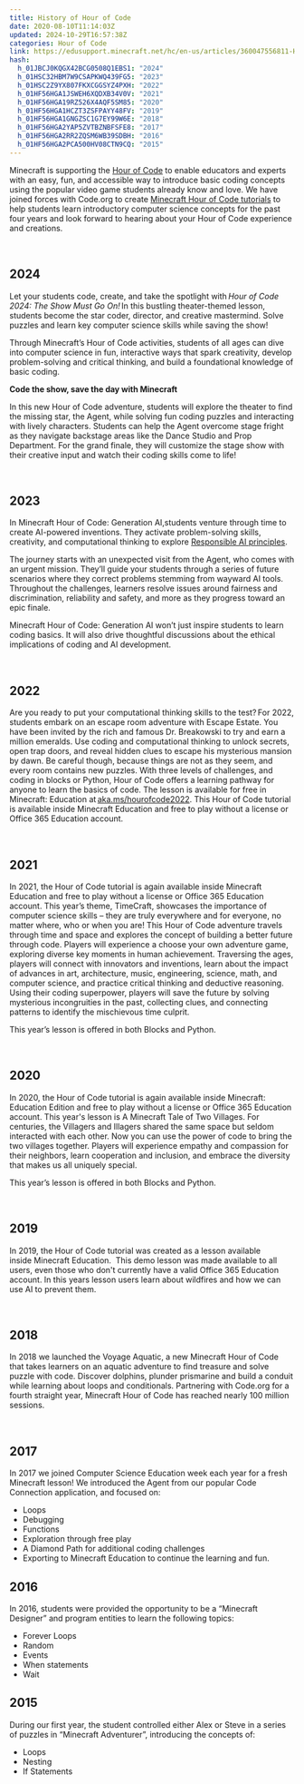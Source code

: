 ```yaml
---
title: History of Hour of Code
date: 2020-08-10T11:14:03Z
updated: 2024-10-29T16:57:38Z
categories: Hour of Code
link: https://edusupport.minecraft.net/hc/en-us/articles/360047556811-History-of-Hour-of-Code
hash:
  h_01JBCJ0KQGX42BCG0508Q1EBS1: "2024"
  h_01HSC32HBM7W9CSAPKWQ439FG5: "2023"
  h_01HSC2Z9YX807FKXCGGSYZ4PXH: "2022"
  h_01HF56HGA1JSWEH6XQDXB34V0V: "2021"
  h_01HF56HGA19RZ526X4AQF5SM85: "2020"
  h_01HF56HGA1HCZT3ZSFPAYY48FV: "2019"
  h_01HF56HGA1GNGZSC1G7EY99W6E: "2018"
  h_01HF56HGA2YAP5ZVTBZNBFSFE8: "2017"
  h_01HF56HGA2RR2ZQSM6WB39SDBH: "2016"
  h_01HF56HGA2PCA500HV08CTN9CQ: "2015"
---
```


Minecraft is supporting the [Hour of Code](https://hourofcode.com/us) to enable educators and experts with an easy, fun, and accessible way to introduce basic coding concepts using the popular video game students already know and love. We have joined forces with Code.org to create [Minecraft Hour of Code tutorials](http://code.org/mc) to help students learn introductory computer science concepts for the past four years and look forward to hearing about your Hour of Code experience and creations.

 

## 2024

Let your students code, create, and take the spotlight with *Hour of Code 2024: The Show Must Go On!* In this bustling theater-themed lesson, students become the star coder, director, and creative mastermind. Solve puzzles and learn key computer science skills while saving the show!

Through Minecraft’s Hour of Code activities, students of all ages can dive into computer science in fun, interactive ways that spark creativity, develop problem-solving and critical thinking, and build a foundational knowledge of basic coding.

**Code the show, save the day with Minecraft**

In this new Hour of Code adventure, students will explore the theater to find the missing star, the Agent, while solving fun coding puzzles and interacting with lively characters. Students can help the Agent overcome stage fright as they navigate backstage areas like the Dance Studio and Prop Department. For the grand finale, they will customize the stage show with their creative input and watch their coding skills come to life! 

 

## 2023

In Minecraft Hour of Code: Generation AI,students venture through time to create AI-powered inventions. They activate problem-solving skills, creativity, and computational thinking to explore [Responsible AI principles](https://www.microsoft.com/en-us/ai/responsible-ai). 

The journey starts with an unexpected visit from the Agent, who comes with an urgent mission. They’ll guide your students through a series of future scenarios where they correct problems stemming from wayward AI tools. Throughout the challenges, learners resolve issues around fairness and discrimination, reliability and safety, and more as they progress toward an epic finale.

Minecraft Hour of Code: Generation AI won’t just inspire students to learn coding basics. It will also drive thoughtful discussions about the ethical implications of coding and AI development.

 

## 2022

Are you ready to put your computational thinking skills to the test? For 2022, students embark on an escape room adventure with Escape Estate. You have been invited by the rich and famous Dr. Breakowski to try and earn a million emeralds. Use coding and computational thinking to unlock secrets, open trap doors, and reveal hidden clues to escape his mysterious mansion by dawn. Be careful though, because things are not as they seem, and every room contains new puzzles. With three levels of challenges, and coding in blocks or Python, Hour of Code offers a learning pathway for anyone to learn the basics of code. The lesson is available for free in Minecraft: Education at [aka.ms/hourofcode2022](http://aka.ms/hourofcode2022). This Hour of Code tutorial is available inside Minecraft Education and free to play without a license or Office 365 Education account.  

 

## 2021 

In 2021, the Hour of Code tutorial is again available inside Minecraft Education and free to play without a license or Office 365 Education account. This year’s theme, TimeCraft, showcases the importance of computer science skills – they are truly everywhere and for everyone, no matter where, who or when you are! This Hour of Code adventure travels through time and space and explores the concept of building a better future through code. Players will experience a choose your own adventure game, exploring diverse key moments in human achievement. Traversing the ages, players will connect with innovators and inventions, learn about the impact of advances in art, architecture, music, engineering, science, math, and computer science, and practice critical thinking and deductive reasoning. Using their coding superpower, players will save the future by solving mysterious incongruities in the past, collecting clues, and connecting patterns to identify the mischievous time culprit.   

This year’s lesson is offered in both Blocks and Python. 

 

## 2020

In 2020, the Hour of Code tutorial is again available inside Minecraft: Education Edition and free to play without a license or Office 365 Education account. This year's lesson is A Minecraft Tale of Two Villages. For centuries, the Villagers and Illagers shared the same space but seldom interacted with each other. Now you can use the power of code to bring the two villages together. Players will experience empathy and compassion for their neighbors, learn cooperation and inclusion, and embrace the diversity that makes us all uniquely special.

This year’s lesson is offered in both Blocks and Python.

 

## 2019

In 2019, the Hour of Code tutorial was created as a lesson available inside Minecraft Education.  This demo lesson was made available to all users, even those who don't currently have a valid Office 365 Education account. In this years lesson users learn about wildfires and how we can use AI to prevent them. 

 

## 2018

In 2018 we launched the Voyage Aquatic, a new Minecraft Hour of Code that takes learners on an aquatic adventure to find treasure and solve puzzle with code. Discover dolphins, plunder prismarine and build a conduit while learning about loops and conditionals. Partnering with Code.org for a fourth straight year, Minecraft Hour of Code has reached nearly 100 million sessions.

 

## 2017

In 2017 we joined Computer Science Education week each year for a fresh Minecraft lesson! We introduced the Agent from our popular Code Connection application, and focused on:

- Loops
- Debugging
- Functions
- Exploration through free play
- A Diamond Path for additional coding challenges
- Exporting to Minecraft Education to continue the learning and fun.

## 2016

In 2016, students were provided the opportunity to be a “Minecraft Designer” and program entities to learn the following topics:

- Forever Loops
- Random
- Events
- When statements
- Wait

## 2015

During our first year, the student controlled either Alex or Steve in a series of puzzles in “Minecraft Adventurer”, introducing the concepts of:

- Loops
- Nesting
- If Statements

